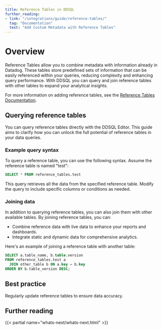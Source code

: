```yaml
---
title: Reference Tables in DDSQL
further_reading:
- link: "/integrations/guide/reference-tables/"
  tag: "Documentation"
  text: "Add Custom Metadata with Reference Tables"
---
```


# Overview

Reference Tables allow you to combine metadata with information already in Datadog. These tables store predefined sets of information that can be easily referenced within your queries, reducing complexity and enhancing query performance. With DDSQL you can query and join reference tables with other tables to expand your analytical insights.

For more information on adding reference tables, see the [Reference Tables Documentation][1].

## Querying reference tables

You can query reference tables directly with the DDSQL Editor. This guide aims to clarify how you can unlock the full potential of reference tables in your data queries.

### Example query syntax

To query a reference table, you can use the following syntax. Assume the reference table is named "test":

```sql
SELECT * FROM reference_tables.test
```

This query retrieves all the data from the specified reference table. Modify the query to include specific columns or conditions as needed.

### Joining data

In addition to querying reference tables, you can also join them with other available tables. By joining reference tables, you can:

- Combine reference data with live data to enhance your reports and dashboards.
- Integrate static and dynamic data for comprehensive analytics.

Here's an example of joining a reference table with another table:

```sql
SELECT a.table_name, b.table.version
FROM reference_tables.test a
  JOIN other_table b ON a.key = b.key
ORDER BY b.table_version DESC;
```

## Best practice

Regularly update reference tables to ensure data accuracy.

## Further reading

{{< partial name="whats-next/whats-next.html" >}}

[1]: /integrations/guide/reference-tables/
